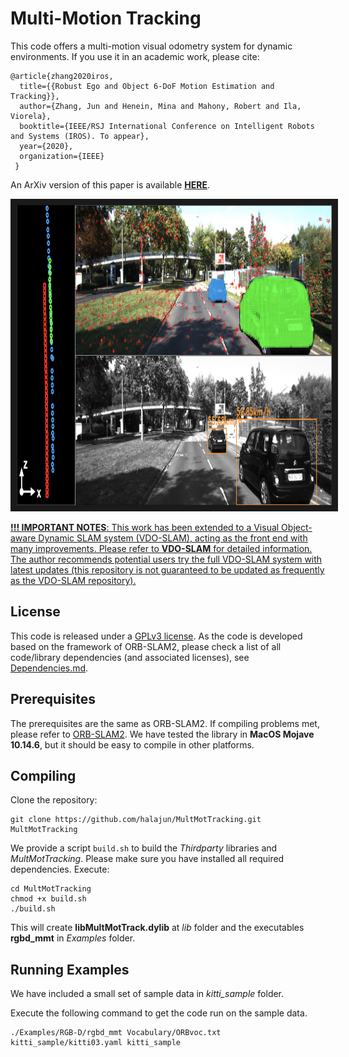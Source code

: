 # Multi-Motion Tracking

This code offers a multi-motion visual odometry system for dynamic environments. If you use it in an academic work, please cite:

    @article{zhang2020iros,
      title={{Robust Ego and Object 6-DoF Motion Estimation and Tracking}},
      author={Zhang, Jun and Henein, Mina and Mahony, Robert and Ila, Viorela},
      booktitle={IEEE/RSJ International Conference on Intelligent Robots and Systems (IROS). To appear},
      year={2020},
      organization={IEEE}
     }

An ArXiv version of this paper is available [<b>HERE</b>](https://arxiv.org/abs/2005.11052).

<td> <img src="https://github.com/halajun/halajun.github.io/blob/master/images/iros20zhang.jpg" alt="iros20zhang" width="960" height="480" border="10" /></a> </td>

<ins><b>!!! IMPORTANT NOTES</b>: This work has been extended to a Visual Object-aware Dynamic SLAM system (VDO-SLAM), acting as the front end with many improvements. Please refer to [<b>VDO-SLAM</b>](https://github.com/halajun/VDO_SLAM) for detailed information. The author recommends potential users try the full VDO-SLAM system with latest updates (this repository is not guaranteed to be updated as frequently as the VDO-SLAM repository).</ins>


## License

 This code is released under a [GPLv3 license](https://github.com/halajun/MultMotTracking/blob/master/License-gpl.txt). As the code is developed based on the framework of ORB-SLAM2, please check a list of all code/library dependencies (and associated licenses), see [Dependencies.md](https://github.com/halajun/MultMotTracking/blob/master/Dependencies.md).

## Prerequisites

 The prerequisites are the same as ORB-SLAM2. If compiling problems met, please refer to [ORB-SLAM2](https://github.com/raulmur/ORB_SLAM2).
 We have tested the library in **MacOS Mojave 10.14.6**, but it should be easy to compile in other platforms.

## Compiling

 Clone the repository:
 ```
 git clone https://github.com/halajun/MultMotTracking.git MultMotTracking
 ```

We provide a script `build.sh` to build the *Thirdparty* libraries and *MultMotTracking*. Please make sure you have installed all required dependencies. Execute:
```
cd MultMotTracking
chmod +x build.sh
./build.sh
```

This will create **libMultMotTrack.dylib**  at *lib* folder and the executables **rgbd_mmt** in *Examples* folder.

## Running Examples

We have included a small set of sample data in *kitti_sample* folder.

Execute the following command to get the code run on the sample data.
```
./Examples/RGB-D/rgbd_mmt Vocabulary/ORBvoc.txt kitti_sample/kitti03.yaml kitti_sample
```





